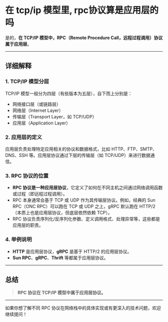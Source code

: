 # 在 tcp/ip 模型里, rpc协议算是应用层的吗

是的，**在 TCP/IP 模型中，RPC（Remote Procedure Call，远程过程调用）协议属于应用层**。

---

## 详细解释

### 1. **TCP/IP 模型分层**
TCP/IP 模型一般分为四层（有些版本为五层），自下而上分别是：
- 网络接口层（或链路层）
- 网络层（Internet Layer）
- 传输层（Transport Layer，如 TCP/UDP）
- 应用层（Application Layer）

### 2. **应用层的定义**
应用层负责处理特定应用相关的协议和数据格式，比如 HTTP、FTP、SMTP、DNS、SSH 等。应用层协议通过下层的传输层（如 TCP/UDP）来进行数据通信。

### 3. **RPC 协议的位置**
- **RPC 协议是一种应用层协议**，它定义了如何在不同主机之间通过网络调用函数或过程（即远程过程调用）。
- RPC 本身通常会基于 TCP 或 UDP 作为其传输层协议。例如，经典的 Sun RPC（ONC RPC）可以跑在 TCP 或 UDP 之上，gRPC 默认跑在 HTTP/2（本质上也是应用层协议，但底层依然依赖 TCP）。
- RPC 协议负责序列化/反序列化参数、定义调用格式、处理异常等，这些都是应用层的职责。

### 4. **举例说明**
- **HTTP** 是应用层协议，**gRPC** 是基于 HTTP/2 的应用层协议。
- **Sun RPC**、**gRPC**、**Thrift** 等都属于应用层协议。

---

## 总结

> **RPC 协议在 TCP/IP 模型中属于应用层协议。**

---

如果你想了解不同 RPC 协议在网络栈中的具体实现或有更深入的技术问题，欢迎继续提问！